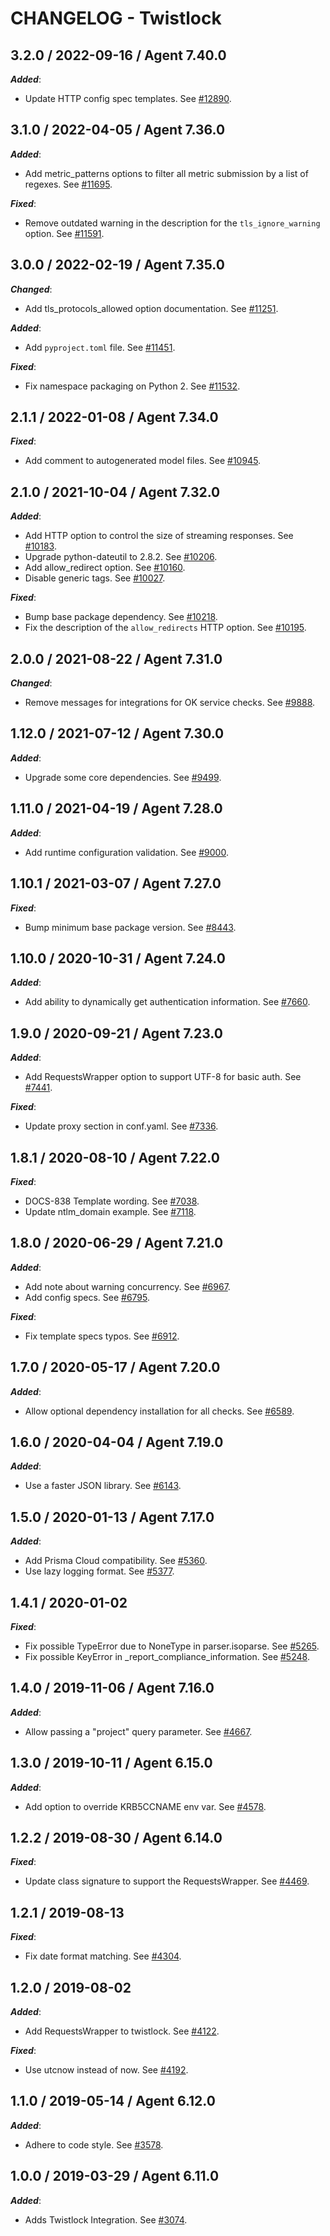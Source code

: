 # CHANGELOG - Twistlock

## 3.2.0 / 2022-09-16 / Agent 7.40.0

***Added***: 

* Update HTTP config spec templates. See [#12890](https://github.com/DataDog/integrations-core/pull/12890).


## 3.1.0 / 2022-04-05 / Agent 7.36.0

***Added***: 

* Add metric_patterns options to filter all metric submission by a list of regexes. See [#11695](https://github.com/DataDog/integrations-core/pull/11695).

***Fixed***: 

* Remove outdated warning in the description for the `tls_ignore_warning` option. See [#11591](https://github.com/DataDog/integrations-core/pull/11591).


## 3.0.0 / 2022-02-19 / Agent 7.35.0

***Changed***: 

* Add tls_protocols_allowed option documentation. See [#11251](https://github.com/DataDog/integrations-core/pull/11251).

***Added***: 

* Add `pyproject.toml` file. See [#11451](https://github.com/DataDog/integrations-core/pull/11451).

***Fixed***: 

* Fix namespace packaging on Python 2. See [#11532](https://github.com/DataDog/integrations-core/pull/11532).


## 2.1.1 / 2022-01-08 / Agent 7.34.0

***Fixed***: 

* Add comment to autogenerated model files. See [#10945](https://github.com/DataDog/integrations-core/pull/10945).


## 2.1.0 / 2021-10-04 / Agent 7.32.0

***Added***: 

* Add HTTP option to control the size of streaming responses. See [#10183](https://github.com/DataDog/integrations-core/pull/10183).
* Upgrade python-dateutil to 2.8.2. See [#10206](https://github.com/DataDog/integrations-core/pull/10206).
* Add allow_redirect option. See [#10160](https://github.com/DataDog/integrations-core/pull/10160).
* Disable generic tags. See [#10027](https://github.com/DataDog/integrations-core/pull/10027).

***Fixed***: 

* Bump base package dependency. See [#10218](https://github.com/DataDog/integrations-core/pull/10218).
* Fix the description of the `allow_redirects` HTTP option. See [#10195](https://github.com/DataDog/integrations-core/pull/10195).


## 2.0.0 / 2021-08-22 / Agent 7.31.0

***Changed***: 

* Remove messages for integrations for OK service checks. See [#9888](https://github.com/DataDog/integrations-core/pull/9888).


## 1.12.0 / 2021-07-12 / Agent 7.30.0

***Added***: 

* Upgrade some core dependencies. See [#9499](https://github.com/DataDog/integrations-core/pull/9499).


## 1.11.0 / 2021-04-19 / Agent 7.28.0

***Added***: 

* Add runtime configuration validation. See [#9000](https://github.com/DataDog/integrations-core/pull/9000).


## 1.10.1 / 2021-03-07 / Agent 7.27.0

***Fixed***: 

* Bump minimum base package version. See [#8443](https://github.com/DataDog/integrations-core/pull/8443).


## 1.10.0 / 2020-10-31 / Agent 7.24.0

***Added***: 

* Add ability to dynamically get authentication information. See [#7660](https://github.com/DataDog/integrations-core/pull/7660).


## 1.9.0 / 2020-09-21 / Agent 7.23.0

***Added***: 

* Add RequestsWrapper option to support UTF-8 for basic auth. See [#7441](https://github.com/DataDog/integrations-core/pull/7441).

***Fixed***: 

* Update proxy section in conf.yaml. See [#7336](https://github.com/DataDog/integrations-core/pull/7336).


## 1.8.1 / 2020-08-10 / Agent 7.22.0

***Fixed***: 

* DOCS-838 Template wording. See [#7038](https://github.com/DataDog/integrations-core/pull/7038).
* Update ntlm_domain example. See [#7118](https://github.com/DataDog/integrations-core/pull/7118).


## 1.8.0 / 2020-06-29 / Agent 7.21.0

***Added***: 

* Add note about warning concurrency. See [#6967](https://github.com/DataDog/integrations-core/pull/6967).
* Add config specs. See [#6795](https://github.com/DataDog/integrations-core/pull/6795).

***Fixed***: 

* Fix template specs typos. See [#6912](https://github.com/DataDog/integrations-core/pull/6912).


## 1.7.0 / 2020-05-17 / Agent 7.20.0

***Added***: 

* Allow optional dependency installation for all checks. See [#6589](https://github.com/DataDog/integrations-core/pull/6589).


## 1.6.0 / 2020-04-04 / Agent 7.19.0

***Added***: 

* Use a faster JSON library. See [#6143](https://github.com/DataDog/integrations-core/pull/6143).


## 1.5.0 / 2020-01-13 / Agent 7.17.0

***Added***: 

* Add Prisma Cloud compatibility. See [#5360](https://github.com/DataDog/integrations-core/pull/5360).
* Use lazy logging format. See [#5377](https://github.com/DataDog/integrations-core/pull/5377).


## 1.4.1 / 2020-01-02

***Fixed***: 

* Fix possible TypeError due to NoneType in parser.isoparse. See [#5265](https://github.com/DataDog/integrations-core/pull/5265).
* Fix possible KeyError in _report_compliance_information. See [#5248](https://github.com/DataDog/integrations-core/pull/5248).


## 1.4.0 / 2019-11-06 / Agent 7.16.0

***Added***: 

* Allow passing a "project" query parameter. See [#4667](https://github.com/DataDog/integrations-core/pull/4667).


## 1.3.0 / 2019-10-11 / Agent 6.15.0

***Added***: 

* Add option to override KRB5CCNAME env var. See [#4578](https://github.com/DataDog/integrations-core/pull/4578).


## 1.2.2 / 2019-08-30 / Agent 6.14.0

***Fixed***: 

* Update class signature to support the RequestsWrapper. See [#4469](https://github.com/DataDog/integrations-core/pull/4469).


## 1.2.1 / 2019-08-13

***Fixed***: 

* Fix date format matching. See [#4304](https://github.com/DataDog/integrations-core/pull/4304).


## 1.2.0 / 2019-08-02

***Added***: 

* Add RequestsWrapper to twistlock. See [#4122](https://github.com/DataDog/integrations-core/pull/4122).

***Fixed***: 

* Use utcnow instead of now. See [#4192](https://github.com/DataDog/integrations-core/pull/4192).


## 1.1.0 / 2019-05-14 / Agent 6.12.0

***Added***: 

* Adhere to code style. See [#3578](https://github.com/DataDog/integrations-core/pull/3578).


## 1.0.0 / 2019-03-29 / Agent 6.11.0

***Added***: 

* Adds Twistlock Integration. See [#3074](https://github.com/DataDog/integrations-core/pull/3074).


